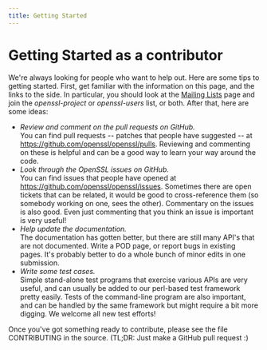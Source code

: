 ```yaml
---
title: Getting Started
---
```

# Getting Started as a contributor

We're always looking for people who want to help out. Here are some 
tips to getting started. First, get familiar with the information on
this page, and the links to the side. In particular, you should look at
the [Mailing Lists](mailinglists.html) page and join the
*openssl-project* or *openssl-users* list, or both. After that, here are
some ideas:

-   *Review and comment on the pull requests on GitHub.*\
    You can find pull requests \-- patches that people have suggested
    \-- at <https://github.com/openssl/openssl/pulls>. Reviewing and
    commenting on these is helpful and can be a good way to learn your way
    around the code.
-   *Look through the OpenSSL issues on GitHub.*\
    You can find issues that people have opened at
    <https://github.com/openssl/openssl/issues>. Sometimes there are
    open tickets that can be related, it would be good to
    cross-reference them (so somebody working on one, sees the other).
    Commentary on the issues is also good. Even just commenting that you
    think an issue is important is very useful!
-   *Help update the documentation.*\
    The documentation has gotten better, but there are still many API\'s
    that are not documented. Write a POD page, or report bugs in
    existing pages. It's probably better to do a whole bunch of minor
    edits in one submission.
-   *Write some test cases.*\
    Simple stand-alone test programs that exercise various APIs are
    very useful, and can usually be added to our perl-based test
    framework pretty easily. Tests of the command-line program are also
    important, and can be handled by the same framework but might
    require a bit more digging. We welcome all new test efforts!

Once you've got something ready to contribute, please see the file
CONTRIBUTING in the source. (TL;DR: Just make a GitHub pull request :)
